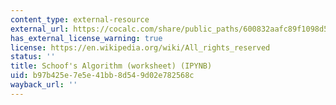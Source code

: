 ```yaml
---
content_type: external-resource
external_url: https://cocalc.com/share/public_paths/600832aafc89f1098d5415b39eec4fbaa63ccab1
has_external_license_warning: true
license: https://en.wikipedia.org/wiki/All_rights_reserved
status: ''
title: Schoof's Algorithm (worksheet) (IPYNB)
uid: b97b425e-7e5e-41bb-8d54-9d02e782568c
wayback_url: ''
---
```

